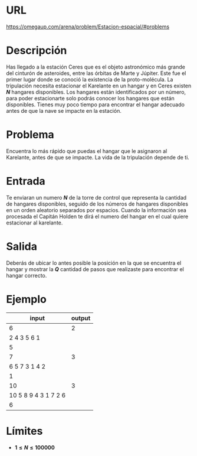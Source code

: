 # URL

https://omegaup.com/arena/problem/Estacion-espacial/#problems

# Descripción

Has llegado a la estación Ceres que es el objeto astronómico más grande del cinturón de asteroides, entre las órbitas de Marte y Júpiter. Este fue el primer lugar donde se conoció la existencia de la proto-molécula. La tripulación necesita estacionar el Karelante en un hangar y en Ceres existen **$N$** hangares disponibles. Los hangares están identificados por un número, para poder estacionarte solo podrás conocer los hangares que están disponibles. Tienes muy poco tiempo para encontrar el hangar adecuado antes de que la nave se impacte en la estación.

# Problema

Encuentra lo más rápido que puedas el hangar que le asignaron al Karelante, antes de que se impacte. La vida de la tripulación depende de ti.

# Entrada

Te enviaran un numero **$N$** de la torre de control que representa la cantidad de hangares disponibles, seguido de los números de hangares disponibles  en un orden aleatorio separados por espacios. Cuando la información sea procesada el Capitán Holden te dirá el numero del hangar en el cual quiere estacionar al karelante.

# Salida

Deberás de ubicar lo antes posible la posición en la que se encuentra el hangar y mostrar la **$Q$** cantidad de pasos que realizaste para encontrar el hangar correcto.

# Ejemplo

| input      | output   |
|------------|----------|
|6           | 2        |
|2 4 3 5 6 1 |          |
|5           |          |
|7           | 3        |
|6 5 7 3 1 4 2|         | 
|1           |          |
|10          | 3        |
|10 5 8 9 4 3 1 7 2 6|  | 
|6           |          |

# Límites

* **$1 ≤ N ≤ 100000$**